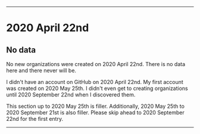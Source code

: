 
***

# 2020 April 22nd

## No data

No new organizations were created on 2020 April 22nd. There is no data here and there never will be.

I didn't have an account on GitHub on 2020 April 22nd. My first account was created on 2020 May 25th. I didn't even get to creating organizations until 2020 September 22nd when I discovered them.

This section up to 2020 May 25th is filler. Additionally, 2020 May 25th to 2020 September 21st is also filler. Please skip ahead to 2020 September 22nd for the first entry.

***
